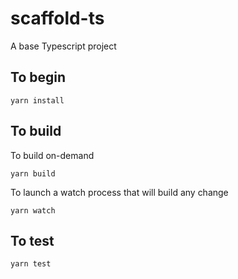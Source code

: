 # scaffold-ts
A base Typescript project

## To begin
````shell
yarn install
````

## To build

To build on-demand
````shell
yarn build
````
To launch a watch process that will build any change
````shell
yarn watch
````

## To test
````shell
yarn test
````
